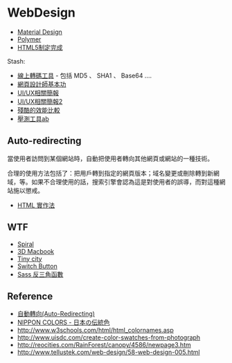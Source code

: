 WebDesign
=========

* [Material Design](http://www.google.com/design/spec/material-design/introduction.html)
* [Polymer](https://www.polymer-project.org/)
* [HTML5制定完成](http://www.ithome.com.tw/news/91947)

Stash:

* [線上轉碼工具](http://www.cafewebmaster.com/online_tools/) - 包括 MD5 、 SHA1 、 Base64 ....
* [網頁設計師基本功](http://blog.akanelee.me/posts/197929-web-design-basics)
* [UI/UX相關簡報](http://www.slideshare.net/search?q=%E4%BD%BF%E7%94%A8%E8%80%85)
* [UI/UX相關簡報2](http://www.slideshare.net/search?q=UI/UX)
* [殘酷的效能比較](http://www.techempower.com/benchmarks/)
* [壓測工具ab](http://www.ha97.com/4617.html)

Auto-redirecting
----------------

當使用者訪問到某個網站時，自動把使用者轉向其他網頁或網站的一種技術。

合理的使用方法包括了：把用戶轉到指定的網頁版本；域名變更或刪除轉到新網域，等。如果不合理使用的話，搜索引擎會認為這是對使用者的誤導，而對這種網站施以懲戒。

* [HTML 實作法](PDL:HTML:meta#refresh)

WTF
---

* [Spiral](http://codepen.io/Francext/full/ogAqH)
* [3D Macbook](http://codepen.io/neoberg/full/istyp)
* [Tiny city](http://codepen.io/stepan/full/dfjDL)
* [Switch Button](http://codepen.io/maturo/full/lqnDF)
* [Sass 反三角函數](http://www.w3cplus.com/preprocessor/advanced/inverse-trigonometric-functions-with-sass.html)

Reference
---------

* [自動轉向(Auto-Redirecting)](http://blog.xuite.net/shuanyu/yuOO/5650196)
* [NIPPON COLORS - 日本の伝統色](http://nipponcolors.com/)
* http://www.w3schools.com/html/html_colornames.asp
* http://www.uisdc.com/create-color-swatches-from-photograph
* http://reocities.com/RainForest/canopy/4586/newpage3.htm
* http://www.tellustek.com/web-design/58-web-design-005.html
